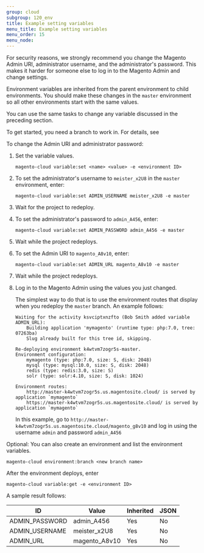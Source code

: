```yaml
---
group: cloud
subgroup: 120_env
title: Example setting variables
menu_title: Example setting variables
menu_order: 15
menu_node:
---
```


For security reasons, we strongly recommend you change the Magento Admin URI, administrator username, and the administrator's password. This makes it harder for someone else to log in to the Magento Admin and change settings.

Environment variables are inherited from the parent environment to child environments. You should make these changes in the `master` environment so all other environments start with the same values.

You can use the same tasks to change any variable discussed in the preceding section.

To get started, you need a branch to work in. For details, see

To change the Admin URI and administrator password:

1.  Set the variable values.

        magento-cloud variable:set <name> <value> -e <environment ID>
2.  To set the administrator's username to `meister_x2U8` in the `master` environment, enter:

        magento-cloud variable:set ADMIN_USERNAME meister_x2U8 -e master
3.  Wait for the project to redeploy.
4.  To set the administrator's password to `admin_A456`, enter:

        magento-cloud variable:set ADMIN_PASSWORD admin_A456 -e master
5.  Wait while the project redeploys.
6.  To set the Admin URI to `magento_A8v10`, enter:

        magento-cloud variable:set ADMIN_URL magento_A8v10 -e master
7.  Wait while the project redeploys.
8.  Log in to the Magento Admin using the values you just changed.

    The simplest way to do that is to use the environment routes that display when you redeploy the `master` branch. An example follows:

        Waiting for the activity ksvciptxnzfto (Bob Smith added variable ADMIN_URL):
            Building application 'mymagento' (runtime type: php:7.0, tree: 07263ba)
            Slug already built for this tree id, skipping.

        Re-deploying environment k4wtvm7zogr5s-master.
        Environment configuration:
            mymagento (type: php:7.0, size: S, disk: 2048)
            mysql (type: mysql:10.0, size: S, disk: 2048)
            redis (type: redis:3.0, size: S)
            solr (type: solr:4.10, size: S, disk: 1024)

        Environment routes:
            http://master-k4wtvm7zogr5s.us.magentosite.cloud/ is served by application `mymagento`
            https://master-k4wtvm7zogr5s.us.magentosite.cloud/ is served by application `mymagento`

    In this example, go to `http://master-k4wtvm7zogr5s.us.magentosite.cloud/magento_g8v10` and log in using the username `admin` and password `admin_A456`

Optional: You can also create an environment and list the environment variables.

    magento-cloud environment:branch <new branch name>

After the environment deploys, enter

  	magento-cloud variable:get -e <environment ID>

A sample result follows:

ID|Value|Inherited|JSON
---------|-----------|----------|--------
ADMIN_PASSWORD|admin_A456|Yes|No
ADMIN_USERNAME|meister_x2U8|Yes|No
ADMIN_URL|magento_A8v10|Yes|No
